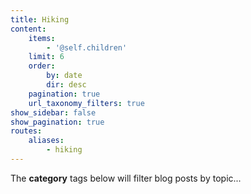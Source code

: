 ```yaml
---
title: Hiking
content:
    items:
        - '@self.children'
    limit: 6
    order:
        by: date
        dir: desc
    pagination: true
    url_taxonomy_filters: true
show_sidebar: false
show_pagination: true
routes:
    aliases:
        - hiking
---
```


The **category** tags below will filter blog posts by topic...